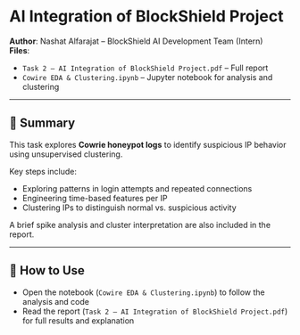 # AI Integration of BlockShield Project

**Author**: Nashat Alfarajat – BlockShield AI Development Team (Intern)  
**Files**:
- `Task 2 – AI Integration of BlockShield Project.pdf` – Full report
- `Cowire EDA & Clustering.ipynb` – Jupyter notebook for analysis and clustering

---

## 📌 Summary

This task explores **Cowrie honeypot logs** to identify suspicious IP behavior using unsupervised clustering.

Key steps include:
- Exploring patterns in login attempts and repeated connections  
- Engineering time-based features per IP  
- Clustering IPs to distinguish normal vs. suspicious activity

A brief spike analysis and cluster interpretation are also included in the report.

---

## 🚀 How to Use

- Open the notebook (`Cowire EDA & Clustering.ipynb`) to follow the analysis and code
- Read the report (`Task 2 – AI Integration of BlockShield Project.pdf`) for full results and explanation
